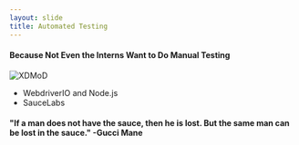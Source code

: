 ```yaml
---
layout: slide
title: Automated Testing
---
```

#### Because Not Even the Interns Want to Do Manual Testing

![XDMoD]({{site.baseurl}}/assets/images/sauce.png)

- WebdriverIO and Node.js
- SauceLabs


<h4> "If a man does not have the sauce, then he is lost. But the same man can be lost in the sauce." -Gucci Mane </h4>
